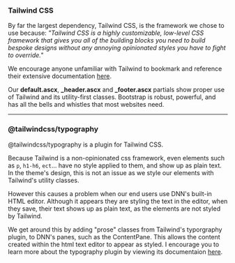 ### Tailwind CSS

By far the largest dependency, Tailwind CSS, is the framework we chose to use because: _"Tailwind CSS is a highly customizable, low-level CSS framework that gives you all of the building blocks you need to build bespoke designs without any annoying opinionated styles you have to fight to override."_

We encourage anyone unfamiliar with Tailwind to bookmark and reference their extensive documentation [here](https://tailwindcss.com//).

Our **default.ascx**, **\_header.ascx** and **\_footer.ascx** partials show proper use of Tailwind and its utility-first classes. Bootstrap is robust, powerful, and has all the bells and whistles that most websites need.

---

### @tailwindcss/typography

@tailwindcss/typography is a plugin for Tailwind CSS.

Because Tailwind is a non-opinionated css framework, even elements such as `p`, `h1-h6`, `ect`... have no style applied to them, and show up as plain text. In the theme's design, this is not an issue as we style our elements with Tailwind's utility classes.

However this causes a problem when our end users use DNN's built-in HTML editor. Although it appears they are styling the text in the editor, when they save, their text shows up as plain text, as the elements are not styled by Tailwind.

We get around this by adding "prose" classes from Tailwind's typorgraphy plugin, to DNN's panes, such as the ContentPane. This allows the content created within the html text editor to appear as styled. I encourage you to learn more about the typography plugin by viewing its documentaion [here](https://github.com/tailwindlabs/tailwindcss-typography).
